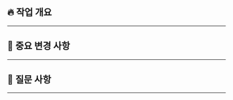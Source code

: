 ## 🔥 작업 개요
--------------------------

## 🥸 중요 변경 사항
--------------------------

## 🤔 질문 사항
--------------------------